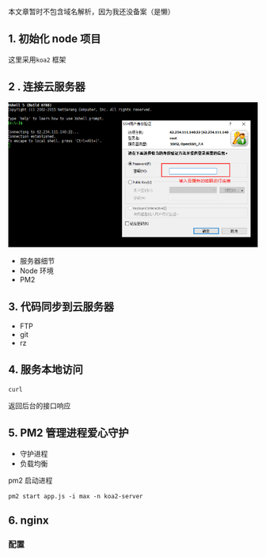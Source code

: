 本文章暂时不包含域名解析，因为我还没备案（是懒）

## 1. 初始化 node 项目

这里采用`koa2` 框架

## 2 . 连接云服务器

![20200314160129.png](https://raw.githubusercontent.com/yayxs/Pics/master/img/20200314160129.png)

- 服务器细节
- Node 环境
- PM2

## 3. 代码同步到云服务器

- FTP
- git
- rz

## 4. 服务本地访问

```sh
curl
```

返回后台的接口响应

## 5. PM2 管理进程爱心守护

- 守护进程
- 负载均衡

pm2 启动进程

```
pm2 start app.js -i max -n koa2-server
```

## 6. nginx

### 配置



